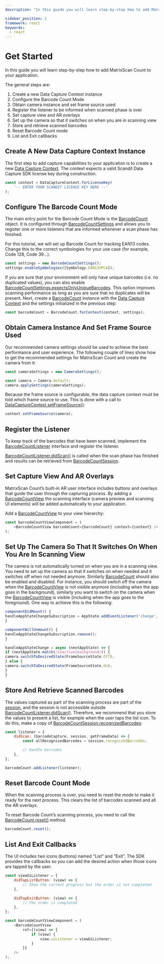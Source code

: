 ```yaml
---
description: "In this guide you will learn step-by-step how to add MatrixScan Count to your application.                                                                                     "

sidebar_position: 2
framework: react
keywords:
  - react
---
```


# Get Started

In this guide you will learn step-by-step how to add MatrixScan Count to your application.

The general steps are:

1. Create a new Data Capture Context instance
2. Configure the Barcode Count Mode
3. Obtain camera instance and set frame source used
4. Register the listener to be informed when scanned phase is over
5. Set capture view and AR overlays
6. Set up the camera so that it switches on when you are in scanning view
7. Store and retrieve scanned barcodes
8. Reset Barcode Count mode
9. List and Exit callbacks

## Create A New Data Capture Context Instance

The first step to add capture capabilities to your application is to create a new [Data Capture Context](https://docs.scandit.com/7.6/data-capture-sdk/react-native/core/api/data-capture-context.html#class-scandit.datacapture.core.DataCaptureContext). The context expects a valid Scandit Data Capture SDK license key during construction.

```js
const context = DataCaptureContext.forLicenseKey(
	'-- ENTER YOUR SCANDIT LICENSE KEY HERE --'
);
```

## Configure The Barcode Count Mode

The main entry point for the Barcode Count Mode is the [BarcodeCount](https://docs.scandit.com/7.6/data-capture-sdk/react-native/barcode-capture/api/barcode-count.html#class-scandit.datacapture.barcode.count.BarcodeCount) object. It is configured through [BarcodeCountSettings](https://docs.scandit.com/7.6/data-capture-sdk/react-native/barcode-capture/api/barcode-count-settings.html#class-scandit.datacapture.barcode.count.BarcodeCountSettings) and allows you to register one or more listeners that are informed whenever a scan phase has finished.

For this tutorial, we will set up Barcode Count for tracking EAN13 codes. Change this to the correct symbologies for your use case (for example, Code 128, Code 39…).

```js
const settings = new BarcodeCountSettings();
settings.enableSymbologies([Symbology.EAN13UPCA]);
```

If you are sure that your environment will only have unique barcodes (i.e. no duplicated values), you can also enable [BarcodeCountSettings.expectsOnlyUniqueBarcodes](https://docs.scandit.com/7.6/data-capture-sdk/react-native/barcode-capture/api/barcode-count-settings.html#property-scandit.datacapture.barcode.count.BarcodeCountSettings.ExpectsOnlyUniqueBarcodes). This option improves scanning performance as long as you are sure that no duplicates will be present. Next, create a [BarcodeCount](https://docs.scandit.com/7.6/data-capture-sdk/react-native/barcode-capture/api/barcode-count.html#class-scandit.datacapture.barcode.count.BarcodeCount) instance with the [Data Capture Context](https://docs.scandit.com/7.6/data-capture-sdk/react-native/core/api/data-capture-context.html#class-scandit.datacapture.core.DataCaptureContext) and the settings initialized in the previous step:

```js
const barcodeCount = BarcodeCount.forContext(context, settings);
```

## Obtain Camera Instance And Set Frame Source Used

Our recommended camera settings should be used to achieve the best performance and user experience. The following couple of lines show how to get the recommended settings for MatrixScan Count and create the camera from it:

```js
const cameraSettings = new CameraSettings();

const camera = Camera.default;
camera.applySettings(cameraSettings);
```

Because the frame source is configurable, the data capture context must be told which frame source to use. This is done with a call to [DataCaptureContext.setFrameSource()](https://docs.scandit.com/7.6/data-capture-sdk/react-native/core/api/data-capture-context.html#method-scandit.datacapture.core.DataCaptureContext.SetFrameSourceAsync):

```js
context.setFrameSource(camera);
```

## Register the Listener

To keep track of the barcodes that have been scanned, implement the [BarcodeCountListener](https://docs.scandit.com/7.6/data-capture-sdk/react-native/barcode-capture/api/barcode-count-listener.html#interface-scandit.datacapture.barcode.count.IBarcodeCountListener) interface and register the listener.

[BarcodeCountListener.didScan()](https://docs.scandit.com/7.6/data-capture-sdk/react-native/barcode-capture/api/barcode-count-listener.html#method-scandit.datacapture.barcode.count.IBarcodeCountListener.OnScan) is called when the scan phase has finished and results can be retrieved from [BarcodeCountSession](https://docs.scandit.com/7.6/data-capture-sdk/react-native/barcode-capture/api/barcode-count-session.html#class-scandit.datacapture.barcode.count.BarcodeCountSession).

## Set Capture View And AR Overlays

MatrixScan Count’s built-in AR user interface includes buttons and overlays that guide the user through the capturing process. By adding a
[BarcodeCountView](https://docs.scandit.com/7.6/data-capture-sdk/react-native/barcode-capture/api/ui/barcode-count-view.html#class-scandit.datacapture.barcode.count.ui.BarcodeCountView) the scanning interface (camera preview and scanning UI elements) will be added automatically to your application.

Add a [BarcodeCountView](https://docs.scandit.com/7.6/data-capture-sdk/react-native/barcode-capture/api/ui/barcode-count-view.html#class-scandit.datacapture.barcode.count.ui.BarcodeCountView) to your view hierarchy:

```js
const barcodeCountViewComponent = (
	<BarcodeCountView barcodeCount={barcodeCount} context={context} />
);
```

## Set Up The Camera So That It Switches On When You Are In Scanning View

The camera is not automatically turned on when you are in a scanning view. You need to set up the camera so that it switches on when needed and it switches off when not needed anymore. Similarly [BarcodeCount](https://docs.scandit.com/7.6/data-capture-sdk/react-native/barcode-capture/api/barcode-count.html#class-scandit.datacapture.barcode.count.BarcodeCount) should also be enabled and disabled. For instance, you should switch off the camera when the [BarcodeCountView](https://docs.scandit.com/7.6/data-capture-sdk/react-native/barcode-capture/api/ui/barcode-count-view.html#class-scandit.datacapture.barcode.count.ui.BarcodeCountView) is not visible anymore (including when the app goes in the background), similarly you want to switch on the camera when the [BarcodeCountView](https://docs.scandit.com/7.6/data-capture-sdk/react-native/barcode-capture/api/ui/barcode-count-view.html#class-scandit.datacapture.barcode.count.ui.BarcodeCountView) is visible (including when the app goes to the foreground). One way to achieve this is the following:

```js
componentDidMount() {
handleAppStateChangeSubscription = AppState.addEventListener('change', handleAppStateChange);
}

componentWillUnmount() {
handleAppStateChangeSubscription.remove();
}

handleAppStateChange = async (nextAppState) => {
if (nextAppState.match(/inactive|background/)) {
camera.switchToDesiredState(FrameSourceState.Off);
} else {
camera.switchToDesiredState(FrameSourceState.On);
}
}
```

## Store And Retrieve Scanned Barcodes

The values captured as part of the scanning process are part of the [session](https://docs.scandit.com/7.6/data-capture-sdk/react-native/barcode-capture/api/barcode-count-session.html#class-scandit.datacapture.barcode.count.BarcodeCountSession), and the session is not accessible outside [BarcodeCountListener.didScan()](https://docs.scandit.com/7.6/data-capture-sdk/react-native/barcode-capture/api/barcode-count-listener.html#method-scandit.datacapture.barcode.count.IBarcodeCountListener.OnScan). Therefore, we recommend that you store the values to present a list, for example when the user taps the list icon. To do this, make a copy of [BarcodeCountSession.recognizedBarcodes](https://docs.scandit.com/7.6/data-capture-sdk/react-native/barcode-capture/api/barcode-count-session.html#property-scandit.datacapture.barcode.count.BarcodeCountSession.RecognizedBarcodes):

```js
const listener = {
	didScan: (barcodeCapture, session, getFrameData) => {
		const allRecognizedBarcodes = session.recognizedBarcodes;

		// Handle barcodes
	},
};

barcodeCount.addListener(listener);
```

## Reset Barcode Count Mode

When the scanning process is over, you need to reset the mode to make it ready for the next process. This clears the list of barcodes scanned and all the AR overlays.

To reset Barcode Count’s scanning process, you need to call the [BarcodeCount.reset()](https://docs.scandit.com/7.6/data-capture-sdk/react-native/barcode-capture/api/barcode-count.html#method-scandit.datacapture.barcode.count.BarcodeCount.Reset) method.

```js
barcodeCount.reset();
```

## List And Exit Callbacks

The UI includes two icons (buttons) named “List” and “Exit”. The SDK provides the callbacks so you can add the desired action when those icons are tapped by the user.

```js
const viewUiListener = {
	didTapListButton: (view) => {
		// Show the current progress but the order is not completed
	},

	didTapExitButton: (view) => {
		// The order is completed
	},
};

const barcodeCountViewComponent = (
	<BarcodeCountView
		ref={(view) => {
			if (view) {
				view.uiListener = viewUiListener;
			}
		}}
	/>
);
```
